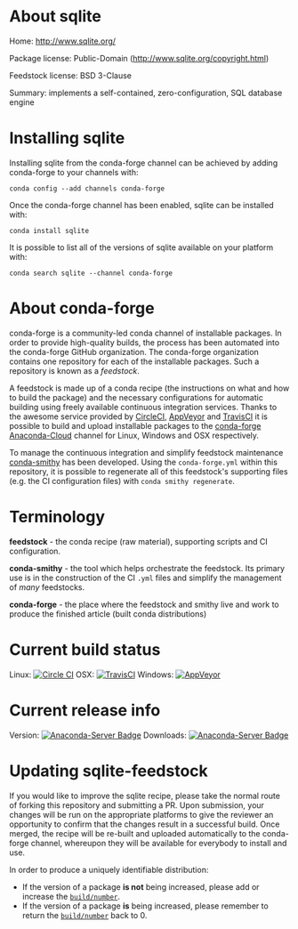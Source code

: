 About sqlite
============

Home: http://www.sqlite.org/

Package license: Public-Domain (http://www.sqlite.org/copyright.html)

Feedstock license: BSD 3-Clause

Summary: implements a self-contained, zero-configuration, SQL database engine



Installing sqlite
=================

Installing sqlite from the conda-forge channel can be achieved by adding conda-forge to your channels with:

```
conda config --add channels conda-forge
```

Once the conda-forge channel has been enabled, sqlite can be installed with:

```
conda install sqlite
```

It is possible to list all of the versions of sqlite available on your platform with:

```
conda search sqlite --channel conda-forge
```


About conda-forge
=================

conda-forge is a community-led conda channel of installable packages.
In order to provide high-quality builds, the process has been automated into the
conda-forge GitHub organization. The conda-forge organization contains one repository 
for each of the installable packages. Such a repository is known as a *feedstock*.

A feedstock is made up of a conda recipe (the instructions on what and how to build
the package) and the necessary configurations for automatic building using freely
available continuous integration services. Thanks to the awesome service provided by
[CircleCI](https://circleci.com/), [AppVeyor](http://www.appveyor.com/)
and [TravisCI](https://travis-ci.org/) it is possible to build and upload installable
packages to the [conda-forge](https://anaconda.org/conda-forge)
[Anaconda-Cloud](http://docs.anaconda.org/) channel for Linux, Windows and OSX respectively.

To manage the continuous integration and simplify feedstock maintenance
[conda-smithy](http://github.com/conda-forge/conda-smithy) has been developed.
Using the ``conda-forge.yml`` within this repository, it is possible to regenerate all of
this feedstock's supporting files (e.g. the CI configuration files) with ``conda smithy regenerate``.


Terminology
===========

**feedstock** - the conda recipe (raw material), supporting scripts and CI configuration.

**conda-smithy** - the tool which helps orchestrate the feedstock.
                   Its primary use is in the construction of the CI ``.yml`` files
                   and simplify the management of *many* feedstocks.

**conda-forge** - the place where the feedstock and smithy live and work to
                  produce the finished article (built conda distributions)

Current build status
====================
Linux: [![Circle CI](https://circleci.com/gh/conda-forge/sqlite-feedstock.svg?style=svg)](https://circleci.com/gh/conda-forge/sqlite-feedstock)
OSX: [![TravisCI](https://travis-ci.org/conda-forge/sqlite-feedstock.svg?branch=master)](https://travis-ci.org/conda-forge/sqlite-feedstock) 
Windows: [![AppVeyor](https://ci.appveyor.com/api/projects/status/github/conda-forge/sqlite-feedstock?svg=True)](https://ci.appveyor.com/project/conda-forge/sqlite-feedstock/branch/master)

Current release info
====================
Version: [![Anaconda-Server Badge](https://anaconda.org/conda-forge/sqlite/badges/version.svg)](https://anaconda.org/conda-forge/sqlite)
Downloads: [![Anaconda-Server Badge](https://anaconda.org/conda-forge/sqlite/badges/downloads.svg)](https://anaconda.org/conda-forge/sqlite)


Updating sqlite-feedstock
=========================

If you would like to improve the sqlite recipe, please take the normal
route of forking this repository and submitting a PR. Upon submission, your changes will
be run on the appropriate platforms to give the reviewer an opportunity to confirm that the
changes result in a successful build. Once merged, the recipe will be re-built and uploaded
automatically to the conda-forge channel, whereupon they will be available for everybody to
install and use.

In order to produce a uniquely identifiable distribution:
 * If the version of a package **is not** being increased, please add or increase
   the [``build/number``](http://conda.pydata.org/docs/building/meta-yaml.html#build-number-and-string). 
 * If the version of a package **is** being increased, please remember to return
   the [``build/number``](http://conda.pydata.org/docs/building/meta-yaml.html#build-number-and-string)
   back to 0.

